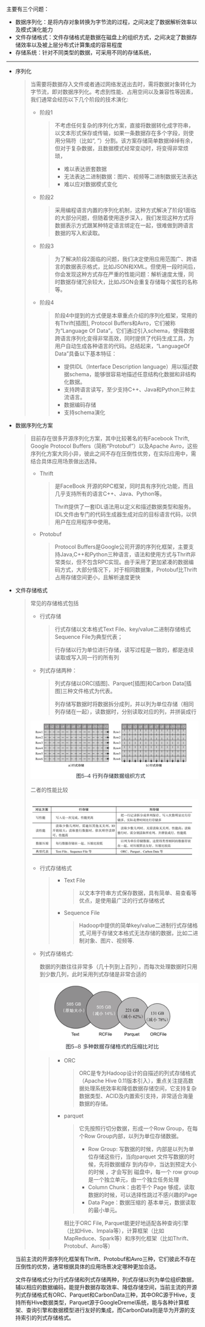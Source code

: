 主要有三个问题：

* 数据序列化：是将内存对象转换为字节流的过程，之间决定了数据解析效率以及模式演化能力
* 文件存储格式：文件存储格式是数据在磁盘上的组织方式，之间决定了数据存储效率以及被上层分布式计算集成的容易程度
* 存储系统：针对不同类型的数据，可采用不同的存储系统，

---

* 序列化

  > 当需要将数据存入文件或者通过网络发送出去时，需将数据对象转化为字节流，即对数据序列化。考虑到性能、占用空间以及兼容性等因素，我们通常会经历以下几个阶段的技术演化:
  >
  > * 阶段1
  >
  >   > 不考虑任何复杂的序列化方案，直接将数据转化成字符串，以文本形式保存或传输，如果一条数据存在多个字段，则使用分隔符（比如“, ”）分割。该方案存储简单数据绰绰有余，但对于复杂数据，且数据模式经常变动时，将变得非常烦琐，
  >   >
  >   > * 难以表达嵌套数据
  >   > * 无法表达二进制数据：图片、视频等二进制数据无法表达
  >   > * 难以应对数据模式变化
  >
  > * 阶段2
  >
  >   > 采用编程语言内置的序列化机制，这种方式解决了阶段1面临的大部分问题，但随着使用逐步深入，我们发现这种方式将数据表示方式跟某种特定语言绑定在一起，很难做到跨语言数据的写入和读取。
  >
  > * 阶段3
  >
  >   > 为了解决阶段2面临的问题，我们决定使用应用范围广、跨语言的数据表示格式，比如JSON和ⅩML。但使用一段时间后，你会发现这种方式存在严重的性能问题：解析速度太慢，同时数据存储冗余较大，比如JSON会重复存储每个属性的名称等。
  >
  > * 阶段4
  >
  >   > 阶段4中提到的方式便是本章重点介绍的序列化框架，常用的有Thrift[插图], Protocol Buffers和Avro，它们被称为“Language Of Data”。它们通过引入schema，使得数据跨语言序列化变得非常高效，同时提供了代码生成工具，为用户自动生成各种语言的代码。总结起来，“LanguageOf Data”具备以下基本特征：
  >   >
  >   > * 提供IDL（Interface Description language）用以描述数据schema，能够很容易地描述任意结构化数据和非结构化数据。
  >   > * 支持跨语言读写，至少支持C++、Java和Python三种主流语言。
  >   > * 数据编码存储
  >   > * 支持schema演化

* 数据序列化方案

  > 目前存在很多开源序列化方案，其中比较著名的有Facebook Thrift, Google Protocol Buffers（简称“Protobuf”）以及Apache Avro，这些序列化方案大同小异，彼此之间不存在压倒性优势，在实际应用中，需结合具体应用场景做出选择。
  >
  > * Thrift
  >
  >   > 是FaceBook 开源的RPC框架，同时具有序列化功能，而且几乎支持所有的语言C++、Java、Python等。
  >   >
  >   > Thrift提供了一套IDL语法用以定义和描述数据类型和服务。IDL文件由专门的代码生成器生成对应的目标语言代码，以供用户在应用程序中使用。
  >
  > * Protobuf
  >
  >   >Protocol Buffers是Google公司开源的序列化框架，主要支持Java,C++和Python三种语言，语法和使用方式与Thrift非常类似，但不包含RPC实现。由于采用了更加紧凑的数据编码方式，大部分情况下，对于相同数据集，Protobuf比Thrift占用存储空间更小，且解析速度更快

* 文件存储格式

  > 常见的存储格式包括
  >
  > * 行式存储
  >
  >   > 行式存储以文本格式Text File、key/value二进制存储格式Sequence File为典型代表；
  >   >
  >   > 行存储以行为单位进行存储，读写过程是一致的，都是连续读取或写入同一行的所有列
  >
  > * 列式存储两种：
  >
  >   > 列式存储以ORC[插图]、Parquet[插图]和Carbon Data[插图]三种文件格式为代表。
  >   >
  >   > 列存储写数据时将数据拆分成列，并以列为单位存储（相同列存储在一起），读数据时，分别读取对应的列，并拼装成行
  >
  > ![aa](./imgs/rowColumnStore.png)
  >
  > 二者的性能比较
  >
  > ![aa](./imgs/rowColumnStore1.png)
  >
  > * 行式存储格式
  >
  >   > * Text File
  >   >
  >   >   > 以文本字符串方式保存数据，具有简单、易查看等优点，是使用最广泛的行式存储格式
  >   >
  >   > * Sequence File
  >   >
  >   >   > Hadoop中提供的简单key/value二进制行式存储格式,可用于存储文本格式无法存储的数据，比如二进制对象、图片、视频等.
  >
  > * 列式存储格式: 
  >
  >   数据的列数往往非常多（几十列到上百列），而每次处理数据时只用到少数几列，此时采用列式存储是非常合适的
  >
  >   ![aa](./imgs/yasuo.png)
  >
  >   > * ORC
  >   >
  >   >   > ORC是专为Hadoop设计的自描述的列式存储格式（Apache Hive 0.11版本引入），重点关注提高数据处理系统效率和降低数据存储空间，它支持复杂数据类型、ACID及内置索引支持，非常适合海量数据的存储。
  >   >
  >   > * parquet
  >   >
  >   >   > 它先按照行切分数据，形成一个Row Group，在每个Row Group内部，以列为单位存储数据。
  >   >   >
  >   >   > 
  >   >   >
  >   >   > * Row Group:  写数据的时候，内部是以列为单位存储这些行，当向parquet 文件写数据的时候，先将数据缓存 到内存中，当达到预定大小的时候 ，才会写到 磁盘中，每一个 row group 是一个独立单元，由一个独立任务处理
  >   >   > * Column Chunk：由若干个 Page 够成，读取数据的时候，可以选择性跳过不感兴趣的Page
  >   >   > * Data Page：数据压缩的 基本单元，数据读取的最小单元。
  >   >
  >   >   相比于ORC File, Parquet能更好地适配各种查询引擎（比如Hive、Impala等），计算框架（比如MapReduce、Spark等）和序列化框架（比如Thrift、Protobuf、Avro等）

  当前主流的开源序列化框架有Thrift、Protobuf和Avro三种，它们彼此不存在压倒性的优势，通常根据具体的应用场景决定哪种更加合适。

  文件存储格式分为行式存储和列式存储两种，列式存储以列为单位组织数据，辅以相应的数据编码，能提升数据存取效率、降低存储空间，当前主流的开源列式存储格式有ORC、Parquet和CarbonData三种，其中ORC源于Hive，支持所有Hive数据类型，Parquet源于GoogleDremel系统，能与各种计算框架、查询引擎和数据模型进行友好的集成，而CarbonData则是华为开源的支持索引的列式存储格式。

